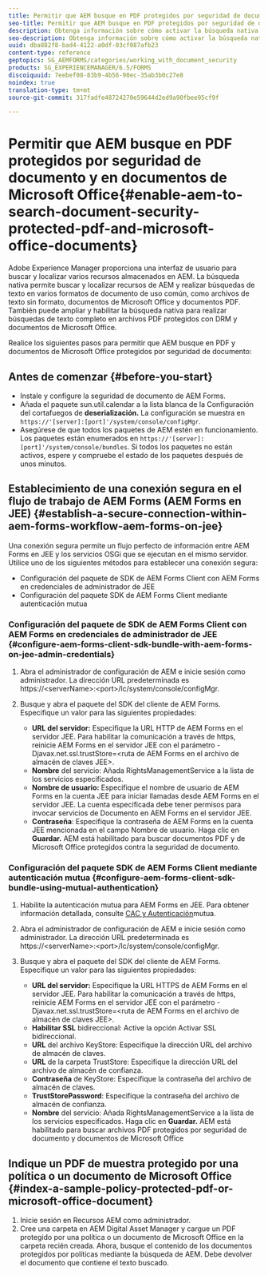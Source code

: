 ```yaml
---
title: Permitir que AEM busque en PDF protegidos por seguridad de documento y en documentos de Microsoft Office
seo-title: Permitir que AEM busque en PDF protegidos por seguridad de documento y en documentos de Microsoft Office
description: Obtenga información sobre cómo activar la búsqueda nativa de AEM para realizar búsquedas de texto completo en documentos PDF protegidos por DRM.
seo-description: Obtenga información sobre cómo activar la búsqueda nativa de AEM para realizar búsquedas de texto completo en documentos PDF protegidos por DRM.
uuid: dba882f8-bad4-4122-a0df-03cf087afb23
content-type: reference
geptopics: SG_AEMFORMS/categories/working_with_document_security
products: SG_EXPERIENCEMANAGER/6.5/FORMS
discoiquuid: 7eebef08-83b9-4b56-90ec-35ab3b0c27e8
noindex: true
translation-type: tm+mt
source-git-commit: 317fadfe48724270e59644d2ed9a90fbee95cf9f

---
```



# Permitir que AEM busque en PDF protegidos por seguridad de documento y en documentos de Microsoft Office{#enable-aem-to-search-document-security-protected-pdf-and-microsoft-office-documents}

Adobe Experience Manager proporciona una interfaz de usuario para buscar y localizar varios recursos almacenados en AEM. La búsqueda nativa permite buscar y localizar recursos de AEM y realizar búsquedas de texto en varios formatos de documento de uso común, como archivos de texto sin formato, documentos de Microsoft Office y documentos PDF. También puede ampliar y habilitar la búsqueda nativa para realizar búsquedas de texto completo en archivos PDF protegidos con DRM y documentos de Microsoft Office.

Realice los siguientes pasos para permitir que AEM busque en PDF y documentos de Microsoft Office protegidos por seguridad de documento:

## Antes de comenzar {#before-you-start}

* Instale y configure la seguridad de documento de AEM Forms.
* Añada el paquete sun.util.calendar a la lista blanca de la Configuración del cortafuegos de **deserialización.** La configuración se muestra en `https://'[server]:[port]'/system/console/configMgr`.
* Asegúrese de que todos los paquetes de AEM estén en funcionamiento. Los paquetes están enumerados en `https://'[server]:[port]'/system/console/bundles`. Si todos los paquetes no están activos, espere y compruebe el estado de los paquetes después de unos minutos.

## Establecimiento de una conexión segura en el flujo de trabajo de AEM Forms (AEM Forms en JEE) {#establish-a-secure-connection-within-aem-forms-workflow-aem-forms-on-jee}

Una conexión segura permite un flujo perfecto de información entre AEM Forms en JEE y los servicios OSGi que se ejecutan en el mismo servidor. Utilice uno de los siguientes métodos para establecer una conexión segura:

* Configuración del paquete de SDK de AEM Forms Client con AEM Forms en credenciales de administrador de JEE
* Configuración del paquete SDK de AEM Forms Client mediante autenticación mutua

### Configuración del paquete de SDK de AEM Forms Client con AEM Forms en credenciales de administrador de JEE {#configure-aem-forms-client-sdk-bundle-with-aem-forms-on-jee-admin-credentials}

1. Abra el administrador de configuración de AEM e inicie sesión como administrador. La dirección URL predeterminada es https://&lt;serverName>:&lt;port>/lc/system/console/configMgr.
1. Busque y abra el paquete del SDK del cliente de AEM Forms. Especifique un valor para las siguientes propiedades:

   * **URL del servidor:** Especifique la URL HTTP de AEM Forms en el servidor JEE. Para habilitar la comunicación a través de https, reinicie AEM Forms en el servidor JEE con el parámetro -Djavax.net.ssl.trustStore=&lt;ruta de AEM Forms en el archivo de almacén de claves JEE>.
   * **Nombre** del servicio: Añada RightsManagementService a la lista de los servicios especificados.
   * **Nombre de usuario:** Especifique el nombre de usuario de AEM Forms en la cuenta JEE para iniciar llamadas desde AEM Forms en el servidor JEE. La cuenta especificada debe tener permisos para invocar servicios de Documento en AEM Forms en el servidor JEE.
   * **Contraseña**: Especifique la contraseña de AEM Forms en la cuenta JEE mencionada en el campo Nombre de usuario.
   Haga clic en **Guardar.** AEM está habilitado para buscar documentos PDF y de Microsoft Office protegidos contra la seguridad de documento.

### Configuración del paquete SDK de AEM Forms Client mediante autenticación mutua {#configure-aem-forms-client-sdk-bundle-using-mutual-authentication}

1. Habilite la autenticación mutua para AEM Forms en JEE. Para obtener información detallada, consulte [CAC y Autenticación](https://helpx.adobe.com/livecycle/kb/cac-mutual-authentication.html)mutua.
1. Abra el administrador de configuración de AEM e inicie sesión como administrador. La dirección URL predeterminada es https://&lt;serverName>:&lt;port>/lc/system/console/configMgr.
1. Busque y abra el paquete del SDK del cliente de AEM Forms. Especifique un valor para las siguientes propiedades:

   * **URL del servidor:** Especifique la URL HTTPS de AEM Forms en el servidor JEE. Para habilitar la comunicación a través de https, reinicie AEM Forms en el servidor JEE con el parámetro -Djavax.net.ssl.trustStore=&lt;ruta de AEM Forms en el archivo de almacén de claves JEE>.
   * **Habilitar SSL** bidireccional: Active la opción Activar SSL bidireccional.
   * **URL** del archivo KeyStore: Especifique la dirección URL del archivo de almacén de claves.
   * **URL** de la carpeta TrustStore: Especifique la dirección URL del archivo de almacén de confianza.
   * **Contraseña** de KeyStore: Especifique la contraseña del archivo de almacén de claves.
   * **TrustStorePassword**: Especifique la contraseña del archivo de almacén de confianza.
   * **Nombre** del servicio: Añada RightsManagementService a la lista de los servicios especificados.
   Haga clic en **Guardar.** AEM está habilitado para buscar archivos PDF protegidos por seguridad de documento y documentos de Microsoft Office

## Indique un PDF de muestra protegido por una política o un documento de Microsoft Office {#index-a-sample-policy-protected-pdf-or-microsoft-office-document}

1. Inicie sesión en Recursos AEM como administrador.
1. Cree una carpeta en AEM Digital Asset Manager y cargue un PDF protegido por una política o un documento de Microsoft Office en la carpeta recién creada. Ahora, busque el contenido de los documentos protegidos por políticas mediante la búsqueda de AEM. Debe devolver el documento que contiene el texto buscado.

